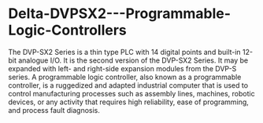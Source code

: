 # Delta-DVPSX2---Programmable-Logic-Controllers
The DVP-SX2 Series is a thin type PLC with 14 digital points and built-in 12-bit analogue I/O. It is the second version of the DVP-SX2 Series. It may be expanded with left- and right-side expansion modules from the DVP-S series. A programmable logic controller, also known as a programmable controller, is a ruggedized and adapted industrial computer that is used to control manufacturing processes such as assembly lines, machines, robotic devices, or any activity that requires high reliability, ease of programming, and process fault diagnosis.

